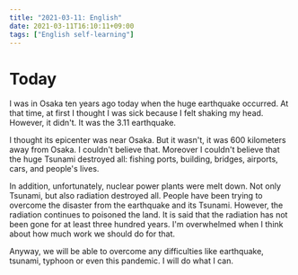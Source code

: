 ```yaml
---
title: "2021-03-11: English"
date: 2021-03-11T16:10:11+09:00
tags: ["English self-learning"]
---
```


# Today

I was in Osaka ten years ago today when the huge earthquake occurred.
At that time, at first I thought I was sick because I felt shaking my head.
However, it didn't. It was the 3.11 earthquake.

I thought its epicenter was near Osaka.
But it wasn't, it was 600 kilometers away from Osaka.
I couldn't believe that.
Moreover I couldn't believe that the huge Tsunami destroyed all:
fishing ports, building, bridges, airports, cars, and people's lives.

In addition, unfortunately, nuclear power plants were melt down.
Not only Tsunami, but also radiation destroyed all.
People have been trying to overcome the disaster from the earthquake and its Tsunami.
However, the radiation continues to poisoned the land.
It is said that the radiation has not been gone for at least three hundred years.
I'm overwhelmed when I think about how much work we should do for that.

Anyway, we will be able to overcome any difficulties like earthquake, tsunami, typhoon or even this pandemic.
I will do what I can.
